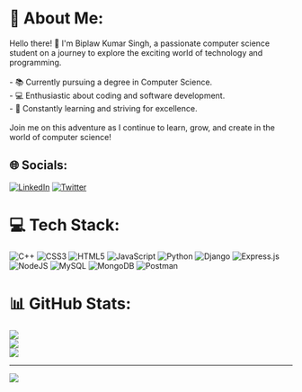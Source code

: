 # 💫 About Me:
Hello there! 👋 I'm Biplaw Kumar Singh, a passionate computer science student on a journey to explore the exciting world of technology and programming.<br><br>- 📚 Currently pursuing a degree in Computer Science.<br>- 💻 Enthusiastic about coding and software development.<br>- 🌟 Constantly learning and striving for excellence.<br><br>Join me on this adventure as I continue to learn, grow, and create in the world of computer science!<br>


## 🌐 Socials:
[![LinkedIn](https://img.shields.io/badge/LinkedIn-%230077B5.svg?logo=linkedin&logoColor=white)](https://linkedin.com/in/biplaw-kumar-singh-bba95a188) [![Twitter](https://img.shields.io/badge/Twitter-%231DA1F2.svg?logo=Twitter&logoColor=white)](https://twitter.com/Biplaw_3_16) 

# 💻 Tech Stack:
![C++](https://img.shields.io/badge/c++-%2300599C.svg?style=for-the-badge&logo=c%2B%2B&logoColor=white) ![CSS3](https://img.shields.io/badge/css3-%231572B6.svg?style=for-the-badge&logo=css3&logoColor=white) ![HTML5](https://img.shields.io/badge/html5-%23E34F26.svg?style=for-the-badge&logo=html5&logoColor=white) ![JavaScript](https://img.shields.io/badge/javascript-%23323330.svg?style=for-the-badge&logo=javascript&logoColor=%23F7DF1E) ![Python](https://img.shields.io/badge/python-3670A0?style=for-the-badge&logo=python&logoColor=ffdd54) ![Django](https://img.shields.io/badge/django-%23092E20.svg?style=for-the-badge&logo=django&logoColor=white) ![Express.js](https://img.shields.io/badge/express.js-%23404d59.svg?style=for-the-badge&logo=express&logoColor=%2361DAFB) ![NodeJS](https://img.shields.io/badge/node.js-6DA55F?style=for-the-badge&logo=node.js&logoColor=white) ![MySQL](https://img.shields.io/badge/mysql-%2300f.svg?style=for-the-badge&logo=mysql&logoColor=white) ![MongoDB](https://img.shields.io/badge/MongoDB-%234ea94b.svg?style=for-the-badge&logo=mongodb&logoColor=white) ![Postman](https://img.shields.io/badge/Postman-FF6C37?style=for-the-badge&logo=postman&logoColor=white)
# 📊 GitHub Stats:
![](https://github-readme-stats.vercel.app/api?username=BiplawSingh&theme=dark&hide_border=false&include_all_commits=false&count_private=false)<br/>
![](https://github-readme-streak-stats.herokuapp.com/?user=BiplawSingh&theme=dark&hide_border=false)<br/>
![](https://github-readme-stats.vercel.app/api/top-langs/?username=BiplawSingh&theme=dark&hide_border=false&include_all_commits=false&count_private=false&layout=compact)

---
[![](https://visitcount.itsvg.in/api?id=BiplawSingh&icon=0&color=0)](https://visitcount.itsvg.in)

<!-- Proudly created with GPRM ( https://gprm.itsvg.in ) -->
